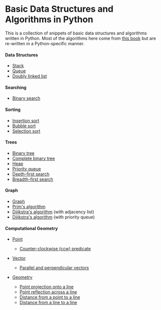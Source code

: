 # Basic Data Structures and Algorithms in Python

This is a collection of snippets of basic data structures and algorithms written in Python.   Most of the algorithms here come from [this book](http://www.amazon.co.jp/exec/obidos/ASIN/B00U5MVXZO/sixa-22/ref=nosim/) but are re-written in a Python-specific manner.

#### Data Structures

* [Stack](https://github.com/ytakzk/basic_data_structures_and_algorithms_in_python/blob/master/stack.py)
* [Queue](https://github.com/ytakzk/basic_data_structures_and_algorithms_in_python/blob/master/queue.py)
* [Doubly linked list](https://github.com/ytakzk/basic_data_structures_and_algorithms_in_python/blob/master/doubly_linked_list.py)

#### Searching

* [Binary search](https://github.com/ytakzk/basic_data_structures_and_algorithms_in_python/blob/master/binary_search.py)

#### Sorting

* [Insertion sort](https://github.com/ytakzk/basic_data_structures_and_algorithms_in_python/blob/master/insertion_sort.py)
* [Bubble sort](https://github.com/ytakzk/basic_data_structures_and_algorithms_in_python/blob/master/bubble_sort.py)
* [Selection sort](https://github.com/ytakzk/basic_data_structures_and_algorithms_in_python/blob/master/selection_sort.py)

#### Trees

* [Binary tree](https://github.com/ytakzk/basic_data_structures_and_algorithms_in_python/blob/master/binary_tree.py)
* [Complete binary tree](https://github.com/ytakzk/basic_data_structures_and_algorithms_in_python/blob/master/complete_binary_tree.py)
* [Heap](https://github.com/ytakzk/basic_data_structures_and_algorithms_in_python/blob/master/heap.py)
* [Priority queue](https://github.com/ytakzk/basic_data_structures_and_algorithms_in_python/blob/master/priority_queue.py)
* [Depth-first search](https://github.com/ytakzk/basic_data_structures_and_algorithms_in_python/blob/master/depth_first_search.py)
* [Breadth-first search](https://github.com/ytakzk/basic_data_structures_and_algorithms_in_python/blob/master/breadth_first_search.py)

#### Graph

* [Graph](https://github.com/ytakzk/basic_data_structures_and_algorithms_in_python/blob/master/graph.py)
* [Prim's algorithm](https://github.com/ytakzk/basic_data_structures_and_algorithms_in_python/blob/master/prim_algorithm.py)
* [Dijikstra's algorithm](https://github.com/ytakzk/basic_data_structures_and_algorithms_in_python/blob/master/dijkstra_algorithm_with_adjacency_list.py) (with adjacency list)
* [Dijikstra's algorithm](https://github.com/ytakzk/basic_data_structures_and_algorithms_in_python/blob/master/dijkstra_algorithm_with_priority_queue.py) (with priority queue)


#### Computational Geometry
* [Point](https://github.com/ytakzk/basic_data_structures_and_algorithms_in_python/blob/master/point.py)
  * [Counter-clockwise (ccw) predicate](https://github.com/ytakzk/basic_data_structures_and_algorithms_in_python/blob/master/point.py#L26)
  
* [Vector](https://github.com/ytakzk/basic_data_structures_and_algorithms_in_python/blob/master/vecvtor.py)

  * [Parallel and perpendicular vectors](https://github.com/ytakzk/basic_data_structures_and_algorithms_in_python/blob/master/vector.py#L140-L147)

* [Geometry](https://github.com/ytakzk/basic_data_structures_and_algorithms_in_python/blob/master/geometry.py)

  * [Point projection onto a line](https://github.com/ytakzk/basic_data_structures_and_algorithms_in_python/blob/master/geometry.py#L10)
  * [Point reflection across a line](https://github.com/ytakzk/basic_data_structures_and_algorithms_in_python/blob/master/geometry.py#L17)
  * [Distance from a point to a line](https://github.com/ytakzk/basic_data_structures_and_algorithms_in_python/blob/master/geometry.py#L21)
  * [Distance from a line to a line](https://github.com/ytakzk/basic_data_structures_and_algorithms_in_python/blob/master/geometry.py#L51)
